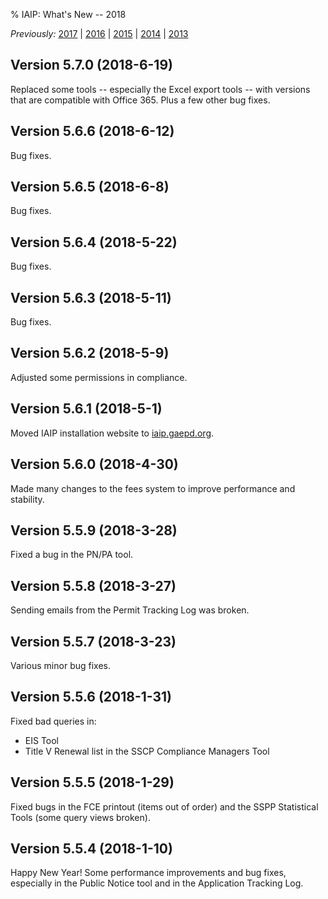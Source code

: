 % IAIP: What's New -- 2018

*Previously:* [2017](changelog-2017.html) | [2016](changelog-2016.html) | [2015](changelog-2015.html) | [2014](changelog-2014.html) | [2013](changelog-2013.html)

## Version 5.7.0 <span>(2018-6-19)</span>

Replaced some tools -- especially the Excel export tools -- with versions that are compatible with Office 365. Plus a few other bug fixes.

## Version 5.6.6 <span>(2018-6-12)</span>

Bug fixes.

## Version 5.6.5 <span>(2018-6-8)</span>

Bug fixes.

## Version 5.6.4 <span>(2018-5-22)</span>

Bug fixes.

## Version 5.6.3 <span>(2018-5-11)</span>

Bug fixes.

## Version 5.6.2 <span>(2018-5-9)</span>

Adjusted some permissions in compliance.

## Version 5.6.1 <span>(2018-5-1)</span>

Moved IAIP installation website to [iaip.gaepd.org](https://iaip.gaepd.org/).

## Version 5.6.0 <span>(2018-4-30)</span>

Made many changes to the fees system to improve performance and stability.

## Version 5.5.9 <span>(2018-3-28)</span>

Fixed a bug in the PN/PA tool.

## Version 5.5.8 <span>(2018-3-27)</span>

Sending emails from the Permit Tracking Log was broken.

## Version 5.5.7 <span>(2018-3-23)</span>

Various minor bug fixes.

## Version 5.5.6 <span>(2018-1-31)</span>

Fixed bad queries in:

* EIS Tool
* Title V Renewal list in the SSCP Compliance Managers Tool

## Version 5.5.5 <span>(2018-1-29)</span>

Fixed bugs in the FCE printout (items out of order) and the SSPP Statistical Tools (some query views broken).

## Version 5.5.4 <span>(2018-1-10)</span>

Happy New Year! Some performance improvements and bug fixes, especially in the Public Notice tool and in the Application Tracking Log.
